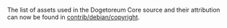 The list of assets used in the Dogetoreum Core source and their attribution can now be found in [contrib/debian/copyright](../contrib/debian/copyright).

